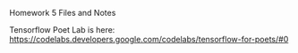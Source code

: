 Homework 5 Files and Notes

Tensorflow Poet Lab is here: https://codelabs.developers.google.com/codelabs/tensorflow-for-poets/#0
